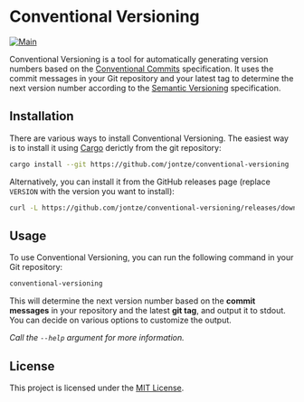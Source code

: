 # Conventional Versioning

[![Main](https://github.com/jontze/conventional-versioning/actions/workflows/main.yml/badge.svg?branch=main&event=push)](https://github.com/jontze/conventional-versioning/actions/workflows/main.yml)

Conventional Versioning is a tool for automatically generating version numbers based on the [Conventional Commits](https://www.conventionalcommits.org/) specification. It uses the commit messages in your Git repository and your latest tag to determine the next version number according to the [Semantic Versioning](https://semver.org/) specification.

## Installation

There are various ways to install Conventional Versioning. The easiest way is to install it using [Cargo](https://doc.rust-lang.org/cargo/getting-started/installation.html) derictly from the git repository:

```sh
cargo install --git https://github.com/jontze/conventional-versioning
```

Alternatively, you can install it from the GitHub releases page (replace `VERSION` with the version you want to install):

```sh
curl -L https://github.com/jontze/conventional-versioning/releases/download/VERSION/conventional-versioning-VERSION-x86_64-unknown-linux-musl.tar.gz | tar -xz
```

## Usage

To use Conventional Versioning, you can run the following command in your Git repository:

```sh
conventional-versioning
```

This will determine the next version number based on the **commit messages** in your repository and the latest **git tag**, and output it to stdout. You can decide on various options to customize the output.

_Call the `--help` argument for more information._

## License

This project is licensed under the [MIT License](./LICENSE).
